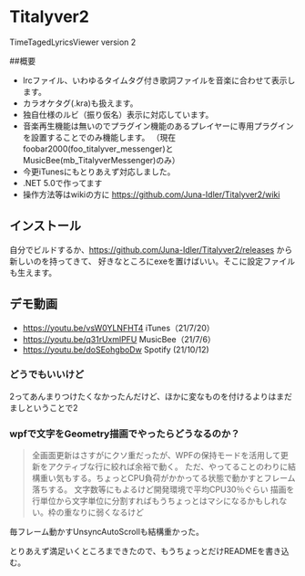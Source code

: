 # Titalyver2

TimeTagedLyricsViewer version 2

##概要
- lrcファイル、いわゆるタイムタグ付き歌詞ファイルを音楽に合わせて表示します。
- カラオケタグ(.kra)も扱えます。
- 独自仕様のルビ（振り仮名）表示に対応しています。
- 音楽再生機能は無いのでプラグイン機能のあるプレイヤーに専用プラグインを設置することでのみ機能します。
 （現在foobar2000(foo_titalyver_messenger)とMusicBee(mb_TitalyverMessenger)のみ）
- 今更iTunesにもとりあえず対応しました。 
- .NET 5.0で作ってます
- 操作方法等はwikiの方に https://github.com/Juna-Idler/Titalyver2/wiki

## インストール
自分でビルドするか、https://github.com/Juna-Idler/Titalyver2/releases から新しいのを持ってきて、
好きなところにexeを置けばいい。そこに設定ファイルも生えます。

## デモ動画
- https://youtu.be/vsW0YLNFHT4 iTunes（21/7/20）
- https://youtu.be/q31rUxmlPFU MusicBee（21/7/6）
- https://youtu.be/doSEohgboDw Spotify (21/10/12)


### どうでもいいけど
2ってあんまりつけたくなかったんだけど、ほかに変なものを付けるよりはまだましということで2

### wpfで文字をGeometry描画でやったらどうなるのか？
> 全画面更新はさすがにクソ重だったが、WPFの保持モードを活用して更新をアクティブな行に絞れば余裕で動く。
> ただ、やってることのわりに結構重い気もする。ちょっとCPU負荷がかかってる状態で動かすとフレーム落ちする。
> 文字数等にもよるけど開発環境で平均CPU30％ぐらい
> 描画を行単位から文字単位に分割すればもうちょっとはマシになるかもしれない。枠の重なりに弱くなるけど

毎フレーム動かすUnsyncAutoScrollも結構重かった。


とりあえず満足いくところまできたので、もうちょっとだけREADMEを書き込む。
